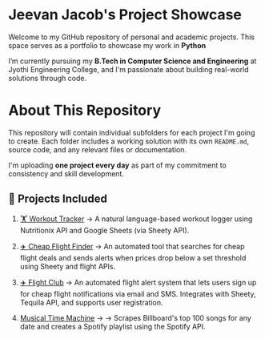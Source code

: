 # Jeevan Jacob's Project Showcase

Welcome to my GitHub repository of personal and academic projects. This space serves as a portfolio to showcase my work in **Python**

I’m currently pursuing my **B.Tech in Computer Science and Engineering** at Jyothi Engineering College, and I'm passionate about building real-world solutions through code.

# About This Repository

This repository will contain individual subfolders for each project I'm going to create. Each folder includes a working solution with its own `README.md`, source code, and any relevant files or documentation.

I'm uploading **one project every day** as part of my commitment to consistency and skill development.

## 📂 Projects Included

1. [🏋️ Workout Tracker](./Workout-Tracker-Nutritionix-Api/) -> A natural language-based workout logger using Nutritionix API and Google Sheets (via Sheety API). 

2. [✈️ Cheap Flight Finder](./Cheap-Flight-Finder/) ->  An automated tool that searches for cheap flight deals and sends alerts when prices drop below a set threshold using Sheety and flight APIs.

3. [✈️ Flight Club](./Flight-Club/) -> An automated flight alert system that lets users sign up for cheap flight notifications via email and SMS. Integrates with Sheety, Tequila API, and supports user registration.

4. [Musical Time Machine](./MusicalTimeMachine/) ->  → Scrapes Billboard's top 100 songs for any date and creates a Spotify playlist using the Spotify API.



